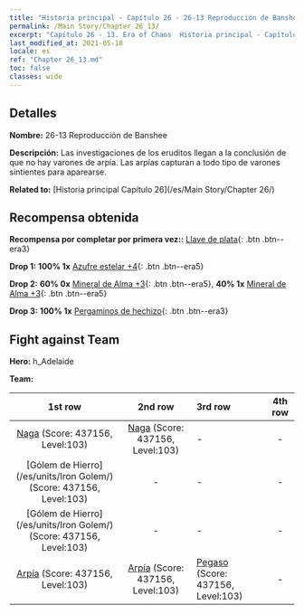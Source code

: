 ```yaml
---
title: "Historia principal - Capítulo 26 - 26-13 Reproducción de Banshee"
permalink: /Main Story/Chapter 26_13/
excerpt: "Capítulo 26 - 13. Era of Chaos  Historia principal - Capítulo 26_13. 26-13 Reproducción de Banshee"
last_modified_at: 2021-05-18
locale: es
ref: "Chapter 26_13.md"
toc: false
classes: wide
---
```


## Detalles

 **Nombre:** 26-13 Reproducción de Banshee

 **Descripción:** Las investigaciones de los eruditos llegan a la conclusión de que no hay varones de arpía. Las arpías capturan a todo tipo de varones sintientes para aparearse.

 **Related to:** [Historia principal Capítulo 26](/es/Main Story/Chapter 26/)

## Recompensa obtenida

 **Recompensa por completar por primera vez::** [Llave de plata](/ItemsES/con_693/){: .btn .btn--era3}

 **Drop 1:** **100% 1x** [Azufre estelar +4](/ItemsES/mat_92/){: .btn .btn--era5}

 **Drop 2:** **60% 0x** [Mineral de Alma +3](/ItemsES/mat_82/){: .btn .btn--era5}, **40% 1x** [Mineral de Alma +3](/ItemsES/mat_82/){: .btn .btn--era5}

 **Drop 3:** **100% 1x** [Pergaminos de hechizo](/ItemsES/con_694/){: .btn .btn--era3}


## Fight against Team
 **Hero:** h_Adelaide

 **Team:**


  | 1st row | 2nd row | 3rd row | 4th row |
  |:----:|:----:|:----|:----:|
  | [Naga](/es/units/Naga/) (Score: 437156, Level:103)  | [Naga](/es/units/Naga/) (Score: 437156, Level:103)  | - | - |
  | [Gólem de Hierro](/es/units/Iron Golem/) (Score: 437156, Level:103)  | - | - | - |
  | [Gólem de Hierro](/es/units/Iron Golem/) (Score: 437156, Level:103)  | - | - | - |
  | [Arpía](/es/units/Harpy/) (Score: 437156, Level:103)  | [Arpía](/es/units/Harpy/) (Score: 437156, Level:103)  | [Pegaso](/es/units/Pegasus/) (Score: 437156, Level:103)  | - |



